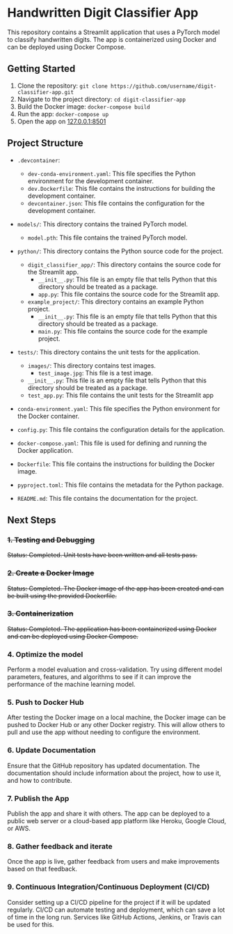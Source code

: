 # Handwritten Digit Classifier App

This repository contains a Streamlit application that uses a PyTorch model to classify handwritten digits. The app is containerized using Docker and can be deployed using Docker Compose.

## Getting Started

1. Clone the repository: `git clone https://github.com/username/digit-classifier-app.git`
2. Navigate to the project directory: `cd digit-classifier-app`
3. Build the Docker image: `docker-compose build`
4. Run the app: `docker-compose up`
5. Open the app on [127.0.0.1:8501](URL)

## Project Structure

- `.devcontainer`:
    - `dev-conda-environment.yaml`: This file specifies the Python environment for the development container.
    - `dev.Dockerfile`: This file contains the instructions for building the development container.
    - `devcontainer.json`: This file contains the configuration for the development container.
- `models/`: This directory contains the trained PyTorch model.
    - `model.pth`: This file contains the trained PyTorch model.
- `python/`: This directory contains the Python source code for the project.
    - `digit_classifier_app/`: This directory contains the source code for the Streamlit app.
        - `__init__.py`: This file is an empty file that tells Python that this directory should be treated as a package.
        - `app.py`: This file contains the source code for the Streamlit app.
    - `example_project/`: This directory contains an example Python project.
        - `__init__.py`: This file is an empty file that tells Python that this directory should be treated as a package.
        - `main.py`: This file contains the source code for the example project.
- `tests/`: This directory contains the unit tests for the application.
    - `images/`: This directory contains test images.
        - `test_image.jpg`: This file is a test image.
    - `__init__.py`: This file is an empty file that tells Python that this directory should be treated as a package.
    - `test_app.py`: This file contains the unit tests for the Streamlit app

- `conda-environment.yaml`: This file specifies the Python environment for the Docker container.
- `config.py`: This file contains the configuration details for the application.
- `docker-compose.yaml`: This file is used for defining and running the Docker application.
- `Dockerfile`: This file contains the instructions for building the Docker image.
- `pyproject.toml`: This file contains the metadata for the Python package.
- `README.md`: This file contains the documentation for the project.

## Next Steps

### ~~1. Testing and Debugging~~
~~Status: Completed. Unit tests have been written and all tests pass.~~

### ~~2. Create a Docker Image~~
~~Status: Completed. The Docker image of the app has been created and can be built using the provided Dockerfile.~~

### ~~3. Containerization~~
~~Status: Completed. The application has been containerized using Docker and can be deployed using Docker Compose.~~

### 4. Optimize the model
Perform a model evaluation and cross-validation. Try using different model parameters, features, and algorithms to see if it can improve the performance of the machine learning model.

### 5. Push to Docker Hub
After testing the Docker image on a local machine, the Docker image can be pushed to Docker Hub or any other Docker registry. This will allow others to pull and use the app without needing to configure the environment.

### 6. Update Documentation
Ensure that the GitHub repository has updated documentation. The documentation should include information about the project, how to use it, and how to contribute.

### 7. Publish the App
Publish the app and share it with others. The app can be deployed to a public web server or a cloud-based app platform like Heroku, Google Cloud, or AWS.

### 8. Gather feedback and iterate
Once the app is live, gather feedback from users and make improvements based on that feedback.

### 9. Continuous Integration/Continuous Deployment (CI/CD)
Consider setting up a CI/CD pipeline for the project if it will be updated regularly. CI/CD can automate testing and deployment, which can save a lot of time in the long run. Services like GitHub Actions, Jenkins, or Travis can be used for this.
